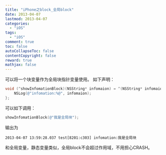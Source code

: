 ```yaml
---
title: "iPhone之block_全局block"
date: 2013-04-07
lastmod: 2013-04-07
categories:
  - "iOS"
tags:
  - "iOS"
comment: true
toc: false
autoCollapseToc: false
contentCopyright: false
reward: true
mathjax: false
---
```


可以将一个块变量作为全局块指针变量使用。
如下声明：

```objective-c
void (^showInfomationBlock)(NSString* infomaion) = ^(NSString* infomaion){
    NSLog(@"infomation:%@", infomaion);
};
```

可以如下调用：

```objective-c
showInfomationBlock(@"我是全局块");
```
输出为

	2013-04-07 13:59:28.037 test[8201:c303] infomation:我是全局块

和全局变量，静态变量类似，全局block不会超过作用域，不用担心CRASH。

